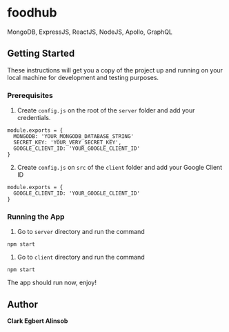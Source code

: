 # foodhub

MongoDB, ExpressJS, ReactJS, NodeJS, Apollo, GraphQL

## Getting Started

These instructions will get you a copy of the project up and running on your local machine for development and testing purposes.

### Prerequisites

1. Create `config.js` on the root of the `server` folder and add your credentials.
```
module.exports = {
  MONGODB: 'YOUR_MONGODB_DATABASE_STRING'
  SECRET_KEY: 'YOUR_VERY_SECRET_KEY',
  GOOGLE_CLIENT_ID: 'YOUR_GOOGLE_CLIENT_ID'
}

```

2. Create `config.js` on `src` of the `client` folder and add your Google Client ID
```
module.exports = {
  GOOGLE_CLIENT_ID: 'YOUR_GOOGLE_CLIENT_ID'
}

```

### Running the App

1. Go to `server` directory and run the command

```
npm start
```

1. Go to `client` directory and run the command

```
npm start
```

The app should run now, enjoy!

## Author
**Clark Egbert Alinsob**

